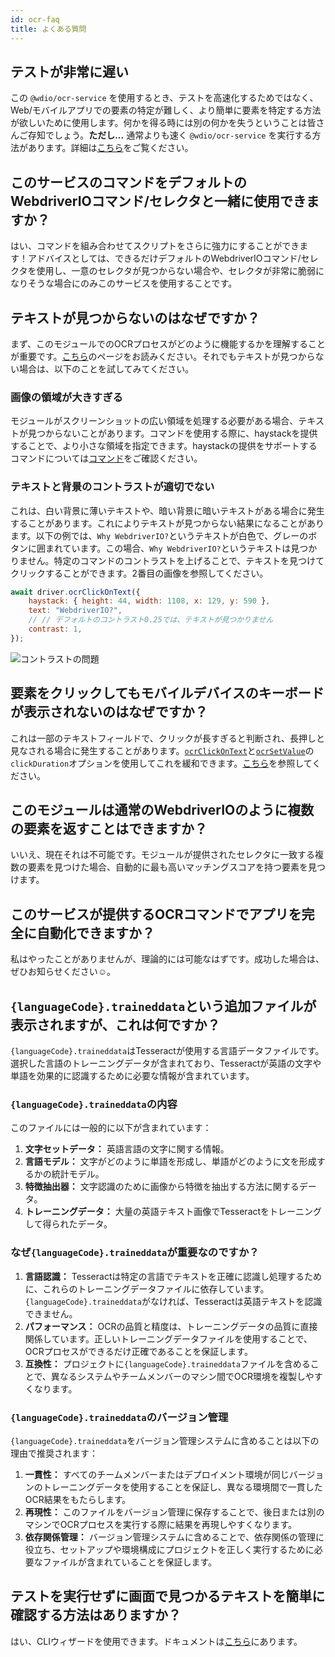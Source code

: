 ```yaml
---
id: ocr-faq
title: よくある質問
---
```


## テストが非常に遅い

この `@wdio/ocr-service` を使用するとき、テストを高速化するためではなく、Web/モバイルアプリでの要素の特定が難しく、より簡単に要素を特定する方法が欲しいために使用します。何かを得る時には別の何かを失うということは皆さんご存知でしょう。**ただし...** 通常よりも速く `@wdio/ocr-service` を実行する方法があります。詳細は[こちら](./more-test-optimization)をご覧ください。

## このサービスのコマンドをデフォルトのWebdriverIOコマンド/セレクタと一緒に使用できますか？

はい、コマンドを組み合わせてスクリプトをさらに強力にすることができます！アドバイスとしては、できるだけデフォルトのWebdriverIOコマンド/セレクタを使用し、一意のセレクタが見つからない場合や、セレクタが非常に脆弱になりそうな場合にのみこのサービスを使用することです。

## テキストが見つからないのはなぜですか？

まず、このモジュールでのOCRプロセスがどのように機能するかを理解することが重要です。[こちら](./ocr-testing)のページをお読みください。それでもテキストが見つからない場合は、以下のことを試してみてください。

### 画像の領域が大きすぎる

モジュールがスクリーンショットの広い領域を処理する必要がある場合、テキストが見つからないことがあります。コマンドを使用する際に、haystackを提供することで、より小さな領域を指定できます。haystackの提供をサポートするコマンドについては[コマンド](./ocr-click-on-text)をご確認ください。

### テキストと背景のコントラストが適切でない

これは、白い背景に薄いテキストや、暗い背景に暗いテキストがある場合に発生することがあります。これによりテキストが見つからない結果になることがあります。以下の例では、`Why WebdriverIO?`というテキストが白色で、グレーのボタンに囲まれています。この場合、`Why WebdriverIO?`というテキストは見つかりません。特定のコマンドのコントラストを上げることで、テキストを見つけてクリックすることができます。2番目の画像を参照してください。

```js
await driver.ocrClickOnText({
    haystack: { height: 44, width: 1108, x: 129, y: 590 },
    text: "WebdriverIO?",
    // // デフォルトのコントラスト0.25では、テキストが見つかりません
    contrast: 1,
});
```

![コントラストの問題](/img/ocr/increased-contrast.jpg)

## 要素をクリックしてもモバイルデバイスのキーボードが表示されないのはなぜですか？

これは一部のテキストフィールドで、クリックが長すぎると判断され、長押しと見なされる場合に発生することがあります。[`ocrClickOnText`](./ocr-click-on-text)と[`ocrSetValue`](./ocr-set-value)の`clickDuration`オプションを使用してこれを緩和できます。[こちら](./ocr-click-on-text#options)を参照してください。

## このモジュールは通常のWebdriverIOのように複数の要素を返すことはできますか？

いいえ、現在それは不可能です。モジュールが提供されたセレクタに一致する複数の要素を見つけた場合、自動的に最も高いマッチングスコアを持つ要素を見つけます。

## このサービスが提供するOCRコマンドでアプリを完全に自動化できますか？

私はやったことがありませんが、理論的には可能なはずです。成功した場合は、ぜひお知らせください☺️。

## `{languageCode}.traineddata`という追加ファイルが表示されますが、これは何ですか？

`{languageCode}.traineddata`はTesseractが使用する言語データファイルです。選択した言語のトレーニングデータが含まれており、Tesseractが英語の文字や単語を効果的に認識するために必要な情報が含まれています。

### `{languageCode}.traineddata`の内容

このファイルには一般的に以下が含まれています：

1. **文字セットデータ：** 英語言語の文字に関する情報。
1. **言語モデル：** 文字がどのように単語を形成し、単語がどのように文を形成するかの統計モデル。
1. **特徴抽出器：** 文字認識のために画像から特徴を抽出する方法に関するデータ。
1. **トレーニングデータ：** 大量の英語テキスト画像でTesseractをトレーニングして得られたデータ。

### なぜ`{languageCode}.traineddata`が重要なのですか？

1. **言語認識：** Tesseractは特定の言語でテキストを正確に認識し処理するために、これらのトレーニングデータファイルに依存しています。`{languageCode}.traineddata`がなければ、Tesseractは英語テキストを認識できません。
1. **パフォーマンス：** OCRの品質と精度は、トレーニングデータの品質に直接関係しています。正しいトレーニングデータファイルを使用することで、OCRプロセスができるだけ正確であることを保証します。
1. **互換性：** プロジェクトに`{languageCode}.traineddata`ファイルを含めることで、異なるシステムやチームメンバーのマシン間でOCR環境を複製しやすくなります。

### `{languageCode}.traineddata`のバージョン管理

`{languageCode}.traineddata`をバージョン管理システムに含めることは以下の理由で推奨されます：

1. **一貫性：** すべてのチームメンバーまたはデプロイメント環境が同じバージョンのトレーニングデータを使用することを保証し、異なる環境間で一貫したOCR結果をもたらします。
1. **再現性：** このファイルをバージョン管理に保存することで、後日または別のマシンでOCRプロセスを実行する際に結果を再現しやすくなります。
1. **依存関係管理：** バージョン管理システムに含めることで、依存関係の管理に役立ち、セットアップや環境構成にプロジェクトを正しく実行するために必要なファイルが含まれていることを保証します。

## テストを実行せずに画面で見つかるテキストを簡単に確認する方法はありますか？

はい、CLIウィザードを使用できます。ドキュメントは[こちら](./cli-wizard)にあります。